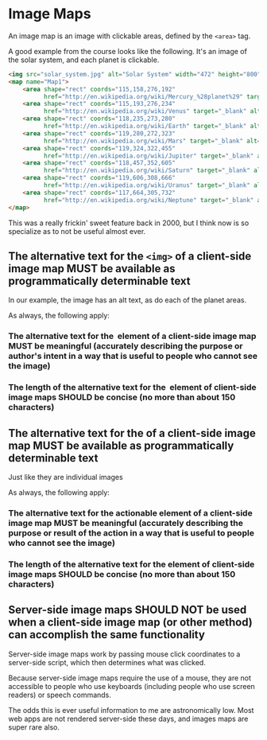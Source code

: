 # Image Maps

An image map is an image with clickable areas, defined by the `<area>` tag.

A good example from the course looks like the following. It's an image of the solar system, and each planet is clickable.
```html
<img src="solar_system.jpg" alt="Solar System" width="472" height="800" usemap="#Map1">
<map name="Map1">
    <area shape="rect" coords="115,158,276,192"
          href="http://en.wikipedia.org/wiki/Mercury_%28planet%29" target="_blank" alt="Mercury">
    <area shape="rect" coords="115,193,276,234"
          href="http://en.wikipedia.org/wiki/Venus" target="_blank" alt="Venus">
    <area shape="rect" coords="118,235,273,280"
          href="http://en.wikipedia.org/wiki/Earth" target="_blank" alt="Earth">
    <area shape="rect" coords="119,280,272,323"
          href="http://en.wikipedia.org/wiki/Mars" target="_blank" alt="Mars">
    <area shape="rect" coords="119,324,322,455"
          href="http://en.wikipedia.org/wiki/Jupiter" target="_blank" alt="Jupiter">
    <area shape="rect" coords="118,457,352,605"
          href="http://en.wikipedia.org/wiki/Saturn" target="_blank" alt="Saturn">
    <area shape="rect" coords="119,606,308,666"
          href="http://en.wikipedia.org/wiki/Uranus" target="_blank" alt="Uranus">
    <area shape="rect" coords="117,664,305,732"
          href="http://en.wikipedia.org/wiki/Neptune" target="_blank" alt="Neptune">
</map>
```

This was a really frickin' sweet feature back in 2000, but I think now is so specialize as to not be useful almost ever.

## The alternative text for the `<img>` of a client-side image map MUST be available as programmatically determinable text

In our example, the image has an alt text, as do each of the planet areas.

As always, the following apply:

### The alternative text for the <img> element of a client-side image map MUST be meaningful (accurately describing the purpose or author's intent in a way that is useful to people who cannot see the image)

### The length of the alternative text for the <img> element of client-side image maps SHOULD be concise (no more than about 150 characters)

## The alternative text for the <area> of a client-side image map MUST be available as programmatically determinable text

Just like they are individual images

As always, the following apply:

### The alternative text for the actionable <area> element of a client-side image map MUST be meaningful (accurately describing the purpose or result of the action in a way that is useful to people who cannot see the image)

### The length of the alternative text for the <area> element of client-side image maps SHOULD be concise (no more than about 150 characters)

## Server-side image maps SHOULD NOT be used when a client-side image map (or other method) can accomplish the same functionality

Server-side image maps work by passing mouse click coordinates to a server-side script, which then determines what was clicked.

Because server-side image maps require the use of a mouse, they are not accessible to people who use keyboards (including people who use screen readers) or speech commands.

The odds this is ever useful information to me are astronomically low. Most web apps are not rendered server-side these days, and images maps are super rare also.